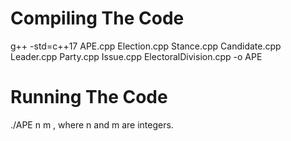 # Compiling The Code

g++ -std=c++17 APE.cpp Election.cpp Stance.cpp Candidate.cpp Leader.cpp Party.cpp  Issue.cpp ElectoralDivision.cpp  -o APE

# Running The Code

./APE n m , where n and m are integers.
